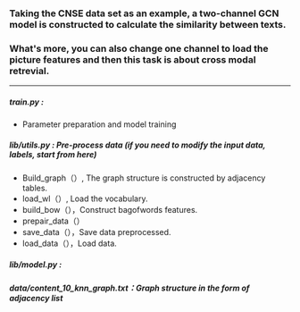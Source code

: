 ### Taking the CNSE data set as an example, a two-channel GCN model is constructed to calculate the similarity between texts. 

### What's more, you can also change one channel to load the picture features and then this task is about cross modal retrevial.

----



##### train.py : 

- Parameter preparation and model training

##### lib/utils.py : Pre-process data (if you need to modify the input data, labels, start from here)

- Build_graph（）, The graph structure is constructed by adjacency tables.
- load_wl（）, Load the vocabulary.
- build_bow（），Construct bagofwords features.
- prepair_data（）
- save_data（），Save data preprocessed.
- load_data（），Load data.

##### lib/model.py : 

##### data/content_10_knn_graph.txt：Graph structure in the form of adjacency list







